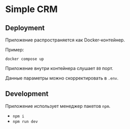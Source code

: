 # Simple CRM

## Deployment

Приложение распространяется как Docker-контейнер.

Пример:

```
docker compose up
```

Приложение внутри контейнера слушает `80` порт.

Данные параметры можно скорректировать в `.env`.

## Development

Приложение использует менеджер пакетов `npm`.

- `npm i`
- `npm run dev`

